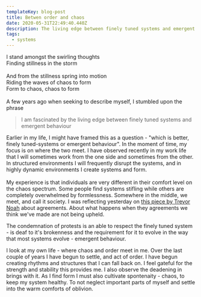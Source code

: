 ```yaml
---
templateKey: blog-post
title: Betwen order and chaos
date: 2020-05-31T22:49:40.440Z
description: The living edge between finely tuned systems and emergent behaviour
tags:
  - systems
---
```

I stand amongst the swirling thoughts\
Finding stillness in the storm\
\
And from the stillness spring into motion\
Riding the waves of chaos to form\
Form to chaos, chaos to form\
\
A few years ago when seeking to describe myself, I stumbled upon the phrase 

> I am fascinated by the living edge between finely tuned systems and emergent behaviour

Earlier in my life, I might have framed this as a question - "which is better, finely tuned-systems or emergent behaviour". In the moment of time, my focus is on where the two meet. I have observed recently in my work life that I will sometimes work from the one side and sometimes from the other. In structured environments I will frequently disrupt the systems, and in highly dynamic environments I create systems and form.\
\
My experience is that individuals are very different in their comfort level on the chaos spectrum. Some people find systems stifling while others are completely overwhelmed by formlessness. Somewhere in the middle, we meet, and call it society. I was reflecting yesterday on [this piece by Trevor Noah](https://www.facebook.com/TrevorNoah/videos/271546193965209/) about agreements. About what happens when they agreements we think we've made are not being upheld.

The condemnation of protests is an able to respect the finely tuned system - is deaf to it's brokenness and the requirement for it to evolve in the way that most systems evolve - emergent behaviour.

I look at my own life - where chaos and order meet in me. Over the last couple of years I have begun to settle, and act of order. I have begun creating rhythms and structures that I can fall back on. I feel gateful for the strength and stability this provides me. I also observe the deadening in brings with it. As I find form I must also cultivate spontenaity - chaos, to keep my system healthy. To not neglect important parts of myself and settle into the warm comforts of oblivion.